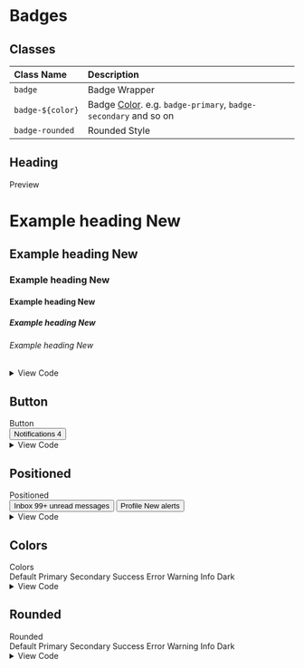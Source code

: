 # Badges

## Classes

| Class Name       | Description                                                               |
| :--------------- | :------------------------------------------------------------------------ |
| `badge`          | Badge Wrapper                                                             |
| `badge-${color}` | Badge [Color](/colors). e.g. `badge-primary`, `badge-secondary` and so on |
| `badge-rounded`  | Rounded Style                                                             |

## Heading

<div class="card card-bordered mb-5" id="heading">
  <div class="card-header">
    Preview
  </div>
  <div class="card-body flex-wrap flex-row gap-6">
    <h1 class="text-4xl font-semibold">Example heading <span class="badge badge-secondary text-4xl">New</span>
    </h1>
    <h2 class="text-3xl font-semibold">Example heading <span class="badge badge-secondary">New</span></h2>
    <h3 class="text-2xl font-semibold">Example heading <span class="badge badge-secondary">New</span></h3>
    <h4 class="text-xl font-semibold">Example heading <span class="badge badge-secondary">New</span></h4>
    <h5 class="text-lg font-semibold">Example heading <span class="badge badge-secondary">New</span></h5>
    <h6 class="text-base font-semibold">Example heading <span class="badge badge-secondary">New</span></h6>
  </div>
  <!-- code-block -->
  <div class="code-block">
<!-- details -->
<details>
<summary>View Code</summary>

```html
<h1 class="text-4xl font-semibold">
  Example heading <span class="badge badge-secondary text-4xl">New</span>
</h1>
<h2 class="text-3xl font-semibold">
  Example heading <span class="badge badge-secondary">New</span>
</h2>
<h3 class="text-2xl font-semibold">
  Example heading <span class="badge badge-secondary">New</span>
</h3>
<h4 class="text-xl font-semibold">
  Example heading <span class="badge badge-secondary">New</span>
</h4>
<h5 class="text-lg font-semibold">
  Example heading <span class="badge badge-secondary">New</span>
</h5>
<h6 class="text-base font-semibold">
  Example heading <span class="badge badge-secondary">New</span>
</h6>
```

</details>
<!-- ./details -->
  </div>
  <!-- ./code-block -->
</div>

## Button

<div class="card card-bordered mb-5" id="button">
  <div class="card-header">
    Button
  </div>
  <div class="card-body flex-wrap flex-row">
    <div>
      <button type="button" class="btn btn-primary">
        Notifications <span class="badge badge-secondary">4</span>
      </button>
    </div>
  </div>
  <!-- code-block -->
  <div class="code-block">
<!-- details -->
<details>
<summary>View Code</summary>

```html
<button type="button" class="btn btn-primary">
  Notifications <span class="badge badge-secondary">4</span>
</button>
```

</details>
<!-- ./details -->
  </div>
  <!-- ./code-block -->
</div>

## Positioned

<div class="card card-bordered mb-5" id="positioned">
  <div class="card-header">
    Positioned
  </div>
  <div class="card-body flex-wrap flex-row">
    <div class="space-x-6">
      <button type="button" class="btn btn-primary relative">
        Inbox
        <span class="absolute !px-2 -top-4 -right-4 badge badge-pill badge-error badge-rounded text-xs">
          99+
          <span class="sr-only">unread messages</span>
        </span>
      </button>
      <button type="button" class="btn btn-primary relative">
        Profile
        <span class="absolute -top-2 -right-2 badge badge-error badge-circle">
          <span class="sr-only">New alerts</span>
        </span>
      </button>
    </div>
  </div>
  <!-- code-block -->
  <div class="code-block">
<!-- details -->
<details>
<summary>View Code</summary>

```html
<button type="button" class="btn btn-primary relative">
  Inbox
  <span
    class="absolute !px-2 -top-4 -right-4 badge badge-pill badge-error badge-rounded text-xs"
  >
    99+
    <span class="sr-only">unread messages</span>
  </span>
</button>
<button type="button" class="btn btn-primary relative">
  Profile
  <span class="absolute -top-2 -right-2 badge badge-error badge-circle">
    <span class="sr-only">New alerts</span>
  </span>
</button>
```

</details>
<!-- ./details -->
  </div>
  <!-- ./code-block -->
</div>

## Colors

<div class="card card-bordered mb-5" id="colors">
  <div class="card-header">
    Colors
  </div>
  <div class="card-body flex-wrap flex-row gap-2">
    <span class="badge badge-default">Default</span>
    <span class="badge badge-primary">Primary</span>
    <span class="badge badge-secondary">Secondary</span>
    <span class="badge badge-success">Success</span>
    <span class="badge badge-error">Error</span>
    <span class="badge badge-warning">Warning</span>
    <span class="badge badge-info">Info</span>
    <span class="badge badge-dark">Dark</span>
  </div>
  <!-- code-block -->
  <div class="code-block">
<!-- details -->
<details>
<summary>View Code</summary>

```html
<span class="badge badge-default">Default</span>
<span class="badge badge-primary">Primary</span>
<span class="badge badge-secondary">Secondary</span>
<span class="badge badge-success">Success</span>
<span class="badge badge-error">Error</span>
<span class="badge badge-warning">Warning</span>
<span class="badge badge-info">Info</span>
<span class="badge badge-dark">Dark</span>
```

</details>
<!-- ./details -->
  </div>
  <!-- ./code-block -->
</div>

## Rounded

<div class="card card-bordered mb-5" id="rounded">
  <div class="card-header">
    Rounded
  </div>
  <div class="card-body flex-wrap flex-row gap-2">
    <span class="badge badge-rounded badge-default">Default</span>
    <span class="badge badge-rounded badge-primary">Primary</span>
    <span class="badge badge-rounded badge-secondary">Secondary</span>
    <span class="badge badge-rounded badge-success">Success</span>
    <span class="badge badge-rounded badge-error">Error</span>
    <span class="badge badge-rounded badge-warning">Warning</span>
    <span class="badge badge-rounded badge-info">Info</span>
    <span class="badge badge-rounded badge-dark">Dark</span>
  </div>
  <!-- code-block -->
  <div class="code-block">
<!-- details -->
<details>
<summary>View Code</summary>

```html
<span class="badge badge-rounded badge-default">Default</span>
<span class="badge badge-rounded badge-primary">Primary</span>
<span class="badge badge-rounded badge-secondary">Secondary</span>
<span class="badge badge-rounded badge-success">Success</span>
<span class="badge badge-rounded badge-error">Error</span>
<span class="badge badge-rounded badge-warning">Warning</span>
<span class="badge badge-rounded badge-info">Info</span>
<span class="badge badge-rounded badge-dark">Dark</span>
```

</details>
<!-- ./details -->
  </div>
  <!-- ./code-block -->
</div>
